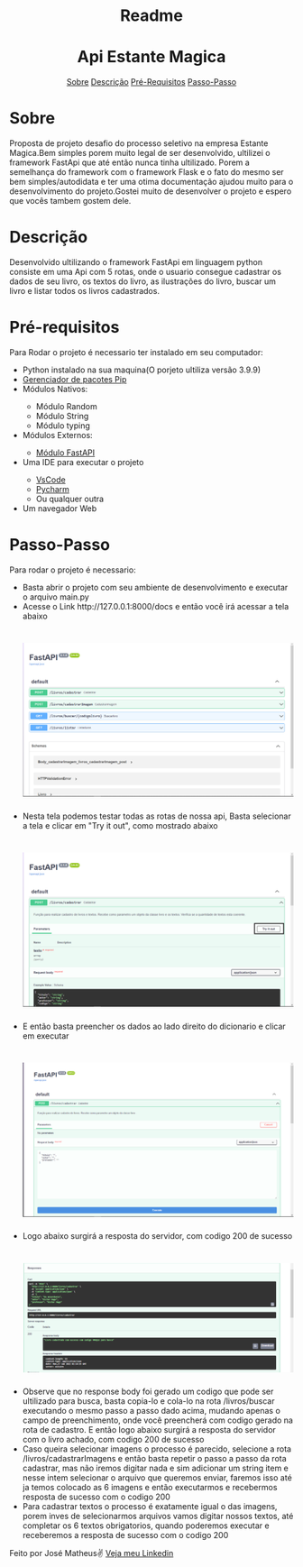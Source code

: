<h1 align = "center">Readme</h1>
<h1 align = "center">Api Estante Magica</h1>
<p align = "center ">
    <a href="#Sobre">Sobre</a>
    <a href="#Descrição">Descrição</a>
    <a href="#Pré-requisitos">Pré-Requisitos</a>
    <a href="#Passo-Passo">Passo-Passo</a>
</p>

# Sobre
<p id = "Sobre">Proposta de projeto desafio do processo seletivo na empresa Estante Magica.Bem simples porem muito legal de ser desenvolvido, ultilizei o framework FastApi que até então nunca tinha ultilizado. Porem a semelhança do framework com o framework Flask e o fato do mesmo ser bem simples/autodidata e ter uma otima documentação ajudou muito para o desenvolvimento do projeto.Gostei muito de desenvolver o projeto e espero que vocês tambem gostem dele.</p>

# Descrição 
<p>Desenvolvido ultilizando o framework FastApi em linguagem python consiste em uma Api com 5 rotas, onde o usuario consegue cadastrar os dados de seu livro, os textos do livro, as ilustrações do livro, buscar um livro e listar todos os livros cadastrados.</p>

# Pré-requisitos 
<p>Para Rodar o projeto é necessario ter instalado em seu computador:</p>
    <ul>
        <li>Python instalado na sua maquina(O porjeto ultiliza versão 3.9.9)</li>
        <li><a href="https://pypi.org/project/pip/">Gerenciador de pacotes Pip</a></li>
        <li>Módulos Nativos:</li>
            <ul>
                <li>Módulo Random</li>
                <li>Módulo String</li>
                <li>Módulo typing</li>
            </ul>
        <li>Módulos Externos:</li>
            <ul>
                <li><a href="https://fastapi.tiangolo.com/pt/">Módulo FastAPI</a></li>
            </ul>
        <li>Uma IDE para executar o projeto</li>
            <ul>
                <li><a href="https://code.visualstudio.com/download">VsCode</a></li>
                <li><a href="https://www.jetbrains.com/pt-br/pycharm/download">Pycharm</a></li>
                <li>Ou qualquer outra </li>
            </ul>
        <li>Um navegador Web</li>
    </ul>

# Passo-Passo
<p>Para rodar o projeto é necessario:</p>
    <ul>
        <li>Basta abrir o projeto com seu ambiente de desenvolvimento e executar o arquivo main.py</li>
        <li>Acesse o Link http://127.0.0.1:8000/docs e então você irá acessar a tela abaixo</li>
        <h1>
            <img alt='Readme' src="./img/Documentação Api.png" >
        </h1>
        <li>Nesta tela podemos testar todas as rotas de nossa api, Basta selecionar a tela e clicar em "Try it out", como mostrado abaixo</li>
        <h1>
            <img alt='Readme' src="./img/Utilizar Rota.png" >
        </h1>
        <li>E então basta preencher os dados ao lado direito do dicionario e clicar em executar</li>
        <h1>
            <img alt='Readme' src="./img/Preenceher dados Rotas.png" >
        </h1>
        <li>Logo abaixo surgirá a resposta do servidor, com codigo 200 de sucesso</li>
        <h1>
            <img alt='Readme' src="./img/Resposta Sucesso.png" >
        </h1>
        <li>Observe que no response body foi gerado um codigo que pode ser ultilizado para busca, basta copia-lo e cola-lo na rota /livros/buscar executando o mesmo passo a passo dado acima, mudando apenas o campo de preenchimento, onde você preencherá com codigo gerado na rota de cadastro. E então logo abaixo surgirá a resposta do servidor com o livro achado, com codigo 200 de sucesso</li>
        <li>Caso queira selecionar imagens o processo é parecido, selecione a rota /livros/cadastrarImagens e então basta repetir o passo a passo da rota cadastrar, mas não iremos digitar nada e sim adicionar um string item e nesse intem selecionar o arquivo que queremos enviar, faremos isso até ja temos colocado as 6 imagens e então executarmos e recebermos resposta de sucesso com o codigo 200</li>
        <li>Para cadastrar textos o processo é exatamente igual o das imagens, porem inves de selecionarmos arquivos vamos digitar nossos textos, até completar os 6 textos obrigatorios, quando poderemos executar e receberemos a resposta de sucesso com o codigo 200</li>
    </ul>





<p>Feito por José Matheus✌ <a href = "https://www.linkedin.com/feed/">Veja meu Linkedin</a></p>
